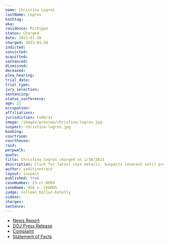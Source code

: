 ```yaml
---
name: Christina Legros
lastName: Legros
hashtag:
aka:
residence: Michigan
status: Charged
date: 2023-01-30
charged: 2023-01-30
indicted:
convicted:
acquitted:
sentenced:
dismissed:
deceased:
plea_hearing:
trial_date:
trial_type:
jury_selection:
sentencing:
status_conference:
age: 22
occupation:
affiliations:
jurisdiction: Federal
image: /images/preview/christina-legros.jpg
suspect: christina-legros.jpg
booking:
courtroom:
courthouse:
raid:
perpwalk:
quote:
title: Christina Legros charged on 1/30/2023
description: Click for latest case details. Suspects innocent until proven guilty.
author: seditiontrack
layout: suspect
published: true
caseNumber: 23-cr-0069
caseName: USA v. LEGROS
judge: Colleen Kollar-Kotelly
videos:
charges:
sentence:
---
```

- [News Report](https://wilcoxnewspapers.com/beaverton-woman-flint-man-charged-for-january-6-th-21-assault-on-u-s-capitol/)
- [DOJ Press Release](https://www.justice.gov/usao-dc/pr/michigan-residents-arrested-charges-actions-during-january-6-capitol-breach)
- [Complaint](https://www.justice.gov/usao-dc/case-multi-defendant/file/1567251/download)
- [Statement of Facts](https://www.justice.gov/usao-dc/case-multi-defendant/file/1567256/download)
